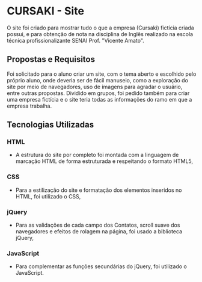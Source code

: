 # CURSAKI - Site

O site foi criado para mostrar tudo o que a empresa (Cursaki) fictícia criada possui, e para obtenção de nota na disciplina de Inglês realizado na escola técnica profissionalizante SENAI Prof. "Vicente Amato".
    
## Propostas e Requisitos

Foi solicitado para o aluno criar um site, com o tema aberto e escolhido pelo próprio aluno, onde deveria ser de fácil manuseio, como a exploração do site por meio de navegadores, uso de imagens para agradar o usuário, entre outras propostas.
Dividido em grupos, foi pedido também para criar uma empresa fictícia e o site teria todas as informações do ramo em que a empresa trabalha.

## Tecnologias Utilizadas

### HTML

- A estrutura do site por completo foi montada com a linguagem de marcação HTML de forma estruturada e respeitando o formato HTML5,

### CSS 

- Para a estilização do site e formatação dos elementos inseridos no HTML, foi utilizado o CSS,

### jQuery

- Para as validações de cada campo dos Contatos, scroll suave dos navegadores e efeitos de rolagem na página, foi usado a biblioteca jQuery,

### JavaScript

- Para complementar as funções secundárias do jQuery, foi utilizado o JavaScript.
